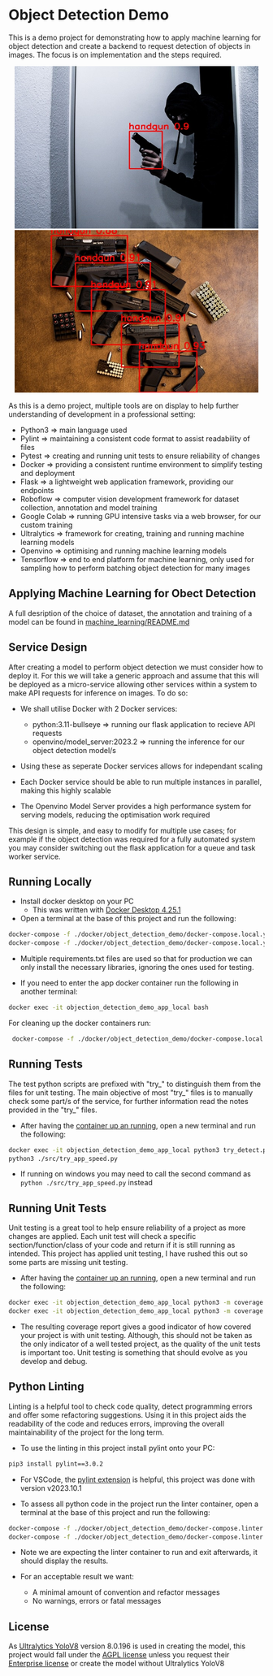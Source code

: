 # Object Detection Demo

This is a demo project for demonstrating how to apply machine learning for object detection and create a backend to request detection of objects in images. The focus is on implementation and the steps required.

<p align="center">
  <img src="test_files/output/sample_test_01.jpg" alt="drawing" width="480" height="320"/>
  <img src="test_files/output/sample_test_04.jpg" alt="drawing" width="480" height="320"/>
</p>

As this is a demo project, multiple tools are on display to help further understanding of development in a professional setting:

- Python3 => main language used
- Pylint => maintaining a consistent code format to assist readability of files
- Pytest => creating and running unit tests to ensure reliability of changes
- Docker => providing a consistent runtime environment to simplify testing and deployment
- Flask => a lightweight web application framework, providing our endpoints
- Roboflow => computer vision development framework for dataset collection, annotation and model training
- Google Colab => running GPU intensive tasks via a web browser, for our custom training
- Ultralytics => framework for creating, training and running machine learning models
- Openvino => optimising and running machine learning models
- Tensorflow => end to end platform for machine learning, only used for sampling how to perform batching object detection for many images

## Applying Machine Learning for Obect Detection

A full desription of the choice of dataset, the annotation and training of a model can be found in [machine_learning/README.md](machine_learning/README.md)

## Service Design

After creating a model to perform object detection we must consider how to deploy it. For this we will take a generic approach and assume that this will be deployed as a micro-service allowing other services within a system to make API requests for inference on images. To do so:

- We shall utilise Docker with 2 Docker services:

  - python:3.11-bullseye => running our flask application to recieve API requests
  - openvino/model_server:2023.2 => running the inference for our object detection model/s

- Using these as seperate Docker services allows for independant scaling
- Each Docker service should be able to run multiple instances in parallel, making this highly scalable
- The Openvino Model Server provides a high performance system for serving models, reducing the optimisation work required

This design is simple, and easy to modify for multiple use cases; for example if the object detection was required for a fully automated system you may consider switching out the flask application for a queue and task worker service.

## Running Locally

- Install docker desktop on your PC
  - This was written with [Docker Desktop 4.25.1](https://www.docker.com/products/docker-desktop/)
- Open a terminal at the base of this project and run the following:

```bash
docker-compose -f ./docker/object_detection_demo/docker-compose.local.yml build
docker-compose -f ./docker/object_detection_demo/docker-compose.local.yml up
```

- Multiple requirements.txt files are used so that for production we can only install the necessary libraries, ignoring the ones used for testing.

- If you need to enter the app docker container run the following in another terminal:

```bash
docker exec -it objection_detection_demo_app_local bash
```

For cleaning up the docker containers run:

```bash
 docker-compose -f ./docker/object_detection_demo/docker-compose.local.yml down -v
```

## Running Tests

The test python scripts are prefixed with "try_" to distinguish them from the files for unit testing. The main objective of most "try_" files is to manually check some part/s of the service, for further information read the notes provided in the "try_" files.

- After having the [container up an running](#running-locally), open a new terminal and run the following:

```bash
docker exec -it objection_detection_demo_app_local python3 try_detect.py
python3 ./src/try_app_speed.py
```

- If running on windows you may need to call the second command as `python ./src/try_app_speed.py` instead

## Running Unit Tests

Unit testing is a great tool to help ensure reliability of a project as more changes are applied. Each unit test will check a specific section/function/class of your code and return if it is still running as intended. This project has applied unit testing, I have rushed this out so some parts are missing unit testing.

- After having the [container up an running](#running-locally), open a new terminal and run the following:

```bash
docker exec -it objection_detection_demo_app_local python3 -m coverage run -m pytest
docker exec -it objection_detection_demo_app_local python3 -m coverage report -i
```

- The resulting coverage report gives a good indicator of how covered your project is with unit testing. Although, this should not be taken as the only indicator of a well tested project, as the quality of the unit tests is important too. Unit testing is something that should evolve as you develop and debug.

## Python Linting

Linting is a helpful tool to check code quality, detect programming errors and offer some refactoring suggestions. Using it in this project aids the readability of the code and reduces errors, improving the overall maintainability of the project for the long term.

- To use the linting in this project install pylint onto your PC:

```bash
pip3 install pylint==3.0.2
```

- For VSCode, the [pylint extension](https://marketplace.visualstudio.com/items?itemName=ms-python.pylint) is helpful, this project was done with version v2023.10.1

- To assess all python code in the project run the linter container, open a terminal at the base of this project and run the following:

```bash
docker-compose -f ./docker/object_detection_demo/docker-compose.linter.yml build
docker-compose -f ./docker/object_detection_demo/docker-compose.linter.yml up
```

- Note we are expecting the linter container to run and exit afterwards, it should display the results.
- For an acceptable result we want:

  - A minimal amount of convention and refactor messages
  - No warnings, errors or fatal messages

## License

As [Ultralytics YoloV8](https://github.com/ultralytics/ultralytics) version 8.0.196 is used in creating the model, this project would fall under the [AGPL license](https://www.gnu.org/licenses/agpl-3.0.en.html) unless you request their [Enterprise license](https://www.ultralytics.com/license) or create the model without Ultralytics YoloV8
